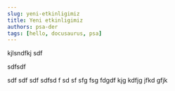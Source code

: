 ```yaml
---
slug: yeni-etkinligimiz
title: Yeni etkinligimiz
authors: psa-der
tags: [hello, docusaurus, psa]
---
```


kjlsndfkj
sdf 

sdfsdf

sdf 
sdf
 sdf sdfsd f sd
sf 
sfg
 fsg
 fdgdf kjg kdfjg jfkd gfjk